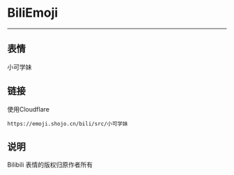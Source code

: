 # BiliEmoji
---
## 表情
小可学妹
## 链接
使用Cloudflare
```
https://emoji.shojo.cn/bili/src/小可学妹
```
## 说明
Bilibili 表情的版权归原作者所有
